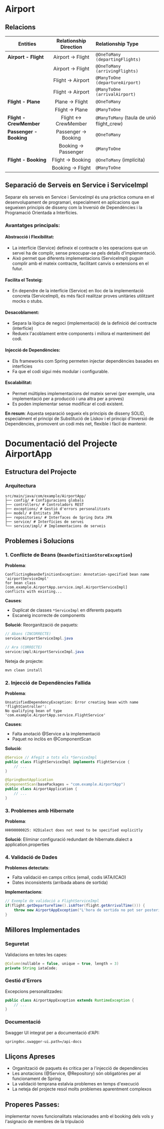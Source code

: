 # Airport

## Relacions

| Entities | Relationship Direction | Relationship Type |
|----------|:----------------------:|:-----------------|
| **Airport - Flight** | Airport → Flight | `@OneToMany (departingFlights)` |
| | Airport → Flight | `@OneToMany (arrivingFlights)` |
| | Flight → Airport | `@ManyToOne (departureAirport)` |
| | Flight → Airport | `@ManyToOne (arrivalAirport)` |
| **Flight - Plane** | Plane → Flight | `@OneToMany` |
| | Flight → Plane | `@ManyToOne` |
| **Flight - CrewMember** | Flight ↔ CrewMember | `@ManyToMany` (taula de unió flight_crew) |
| **Passenger - Booking** | Passenger → Booking | `@OneToMany` |
| | Booking → Passenger | `@ManyToOne` |
| **Flight - Booking** | Flight → Booking | `@OneToMany` (implícita) |
| | Booking → Flight | `@ManyToOne` |


## Separació de Serveis en Service i ServiceImpl

Separar els serveis en Service i ServiceImpl és una pràctica comuna en el desenvolupament de programari, especialment en aplicacions que segueixen principis de disseny com la Inversió de Dependències i la Programació Orientada a Interfícies.

### Avantatges principals:

#### Abstracció i Flexibilitat:
- La interfície (Service) defineix el contracte o les operacions que un servei ha de complir, sense preocupar-se pels detalls d'implementació.
- Això permet que diferents implementacions (ServiceImpl) puguin complir amb el mateix contracte, facilitant canvis o extensions en el futur.

#### Facilita el Testeig:
- En dependre de la interfície (Service) en lloc de la implementació concreta (ServiceImpl), és més fàcil realitzar proves unitàries utilitzant mocks o stubs.

#### Desacoblament:
- Separa la lògica de negoci (implementació) de la definició del contracte (interfície)
- Redueix l'acoblament entre components i millora el manteniment del codi.

#### Injecció de Dependències:
- Els frameworks com Spring permeten injectar dependències basades en interfícies
- Fa que el codi sigui més modular i configurable.

#### Escalabilitat:
- Permet múltiples implementacions del mateix servei (per exemple, una implementació per a producció i una altra per a proves)
- Es poden implementar sense modificar el codi existent.

**En resum**: Aquesta separació segueix els principis de disseny SOLID, especialment el principi de Substitució de Liskov i el principi d'Inversió de Dependències, promovent un codi més net, flexible i fàcil de mantenir.


# Documentació del Projecte AirportApp

##  Estructura del Projecte

###  Arquitectura
```
src/main/java/com/example/AirportApp/
├── config/ # Configuracions globals
├── controllers/ # Controladors REST
├── exceptions/ # Gestió d'errors personalitzats
├── model/ # Entitats JPA
├── repositories/ # Interfaces de Spring Data JPA
├── service/ # Interfícies de servei
└── service/impl/ # Implementacions de serveis
```

## Problemes i Solucions

### 1. Conflicte de Beans (`BeanDefinitionStoreException`)

**Problema**:
```
ConflictingBeanDefinitionException: Annotation-specified bean name 'airportServiceImpl'
for bean class [com.example.AirportApp.service.impl.AirportServiceImpl]
conflicts with existing...
```

**Causes**:
- Duplicat de classes `*ServiceImpl` en diferents paquets
- Escaneig incorrecte de components

**Solució**:
Reorganització de paquets:
```java
// Abans (INCORRECTE)
service/AirportServiceImpl.java

// Ara (CORRECTE)
service/impl/AirportServiceImpl.java
```

Neteja de projecte:
```bash
mvn clean install
```

### 2. Injecció de Dependències Fallida
**Problema**:
```
UnsatisfiedDependencyException: Error creating bean with name 'flightController': 
No qualifying bean of type 'com.example.AirportApp.service.FlightService'
```

**Causes**:
- Falta anotació @Service a la implementació
- Paquet no inclòs en @ComponentScan

**Solució**:
```java
@Service // Afegit a tots els *ServiceImpl
public class FlightServiceImpl implements FlightService {
    // ...
}
```

```java
@SpringBootApplication
@ComponentScan(basePackages = "com.example.AirportApp")
public class AirportApplication {
    // ...
}
```

### 3. Problemes amb Hibernate
**Problema**:
```
HHH90000025: H2Dialect does not need to be specified explicitly
```

**Solució**:
Eliminar configuració redundant de hibernate.dialect a application.properties

### 4. Validació de Dades
**Problemes detectats**:
- Falta validació en camps crítics (email, codis IATA/ICAO)
- Dates inconsistents (arribada abans de sortida)

**Implementacions**:
```java
// Exemple de validació a FlightServiceImpl
if(flight.getDepartureTime().isAfter(flight.getArrivalTime())) {
    throw new AirportAppException("L'hora de sortida no pot ser posterior a l'arribada");
}
```

## Millores Implementades

### Seguretat
Validacions en totes les capes:
```java
@Column(nullable = false, unique = true, length = 3)
private String iataCode;
```

### Gestió d'Errors
Excepcions personalitzades:
```java
public class AirportAppException extends RuntimeException {
    // ...
}
```

### Documentació
Swagger UI integrat per a documentació d'API:
```properties
springdoc.swagger-ui.path=/api-docs
```

## Lliçons Apreses
- Organització de paquets és crítica per a l'injecció de dependències
- Les anotacions (@Service, @Repository) són obligatòries per al funcionament de Spring
- La validació temprana estalvia problemes en temps d'execució
- La neteja del projecte resol molts problemes aparentment complexos


## Properes Passes:
implementar noves funcionalitats relacionades amb el booking dels vols y l'asignacio de membres de la tripulació